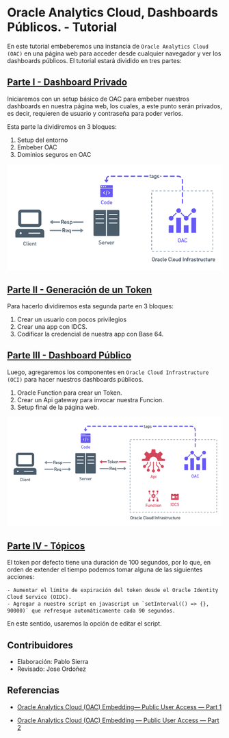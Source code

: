# Oracle Analytics Cloud, Dashboards Públicos.  - Tutorial

En este tutorial embeberemos una instancia de `Oracle Analytics Cloud (OAC)` en una página web para acceder desde cualquier navegador y ver los dashboards públicos. El tutorial estará dividido en tres partes:

## [Parte I - Dashboard Privado](parte-i/README.md)

Iniciaremos con un setup básico de OAC para embeber nuestros dashboards en nuestra página web, los cuales, a este punto serán privados, es decir, requieren de usuario y contraseña para poder verlos.

Esta parte la dividiremos en 3 bloques:

1. Setup del entorno
2. Embeber OAC
3. Dominios seguros en OAC

![img](arquitectura-private.png)

## [Parte II - Generación de un Token](parte-ii/README.md)

Para hacerlo dividiremos esta segunda parte en 3 bloques:

1. Crear un usuario con pocos privilegios
2. Crear una app con IDCS.
3. Codificar la credencial de nuestra app con Base 64.

## [Parte III - Dashboard Público](parte-iii/README.md)

Luego, agregaremos los componentes en `Oracle Cloud Infrastructure (OCI)` para hacer nuestros dashboards públicos.

1. Oracle Function para crear un Token.
2. Crear un Api gateway para invocar nuestra Funcion.
3. Setup final de la página web.

![img](arquitectura-public.png)

## [Parte IV - Tópicos](parte-iv/README.md)

El token por defecto tiene una duración de 100 segundos, por lo que, en orden de extender el tiempo podemos tomar alguna de las siguientes acciones:

    - Aumentar el límite de expiración del token desde el Oracle Identity Cloud Service (OIDC).
    - Agregar a nuestro script en javascript un `setInterval(() => {}, 90000)` que refresque automáticamente cada 90 segundos.

En este sentido, usaremos la opción de editar el script.

## Contribuidores

- Elaboración: Pablo Sierra
- Revisado: Jose Ordoñez

## Referencias

- [Oracle Analytics Cloud (OAC) Embedding— Public User Access — Part 1](https://insight2action.medium.com/oracle-analytics-cloud-oac-embedding-public-user-access-part-1-5fb0f513508a)

- [Oracle Analytics Cloud (OAC) Embedding — Public User Access — Part 2](https://insight2action.medium.com/oracle-analytics-cloud-oac-embedding-public-user-access-part-2-cb0c9cdb0d8)
